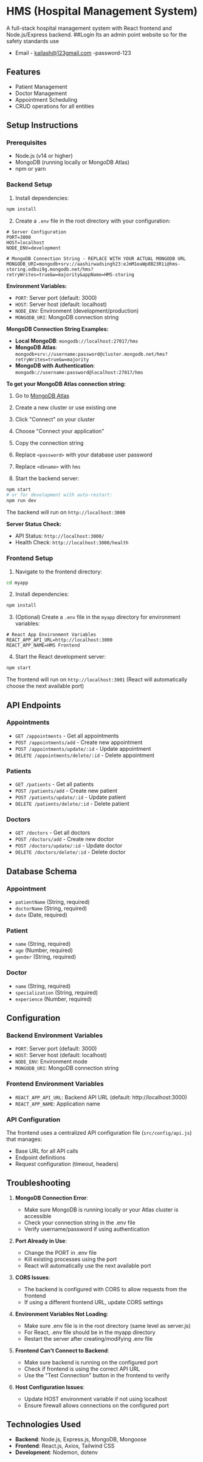 # HMS (Hospital Management System)

A full-stack hospital management system with React frontend and Node.js/Express backend.
##Login
 Its an admin point website so for the safety standards use
 - Email - kailash@123gmail.com
 -password-123
## Features

- Patient Management
- Doctor Management  
- Appointment Scheduling
- CRUD operations for all entities

## Setup Instructions

### Prerequisites

- Node.js (v14 or higher)
- MongoDB (running locally or MongoDB Atlas)
- npm or yarn

### Backend Setup

1. Install dependencies:
```bash
npm install
```

2. Create a `.env` file in the root directory with your configuration:
```env
# Server Configuration
PORT=3000
HOST=localhost
NODE_ENV=development

# MongoDB Connection String - REPLACE WITH YOUR ACTUAL MONGODB URL
MONGODB_URI=mongodb+srv://aashirwadsingh23:eJmM1eaWp8B23R1i@hms-storing.odbui9g.mongodb.net/hms?retryWrites=true&w=majority&appName=HMS-storing
```

**Environment Variables:**
- `PORT`: Server port (default: 3000)
- `HOST`: Server host (default: localhost)
- `NODE_ENV`: Environment (development/production)
- `MONGODB_URI`: MongoDB connection string

**MongoDB Connection String Examples:**

- **Local MongoDB**: `mongodb://localhost:27017/hms`
- **MongoDB Atlas**: `mongodb+srv://username:password@cluster.mongodb.net/hms?retryWrites=true&w=majority`
- **MongoDB with Authentication**: `mongodb://username:password@localhost:27017/hms`

**To get your MongoDB Atlas connection string:**
1. Go to [MongoDB Atlas](https://cloud.mongodb.com)
2. Create a new cluster or use existing one
3. Click "Connect" on your cluster
4. Choose "Connect your application"
5. Copy the connection string
6. Replace `<password>` with your database user password
7. Replace `<dbname>` with `hms`

3. Start the backend server:
```bash
npm start
# or for development with auto-restart:
npm run dev
```

The backend will run on `http://localhost:3000`

**Server Status Check:**
- API Status: `http://localhost:3000/`
- Health Check: `http://localhost:3000/health`

### Frontend Setup

1. Navigate to the frontend directory:
```bash
cd myapp
```

2. Install dependencies:
```bash
npm install
```

3. (Optional) Create a `.env` file in the `myapp` directory for environment variables:
```env
# React App Environment Variables
REACT_APP_API_URL=http://localhost:3000
REACT_APP_NAME=HMS Frontend
```

4. Start the React development server:
```bash
npm start
```

The frontend will run on `http://localhost:3001` (React will automatically choose the next available port)

## API Endpoints

### Appointments
- `GET /appointments` - Get all appointments
- `POST /appointments/add` - Create new appointment
- `POST /appointments/update/:id` - Update appointment
- `DELETE /appointments/delete/:id` - Delete appointment

### Patients
- `GET /patients` - Get all patients
- `POST /patients/add` - Create new patient
- `POST /patients/update/:id` - Update patient
- `DELETE /patients/delete/:id` - Delete patient

### Doctors
- `GET /doctors` - Get all doctors
- `POST /doctors/add` - Create new doctor
- `POST /doctors/update/:id` - Update doctor
- `DELETE /doctors/delete/:id` - Delete doctor

## Database Schema

### Appointment
- `patientName` (String, required)
- `doctorName` (String, required)
- `date` (Date, required)

### Patient
- `name` (String, required)
- `age` (Number, required)
- `gender` (String, required)

### Doctor
- `name` (String, required)
- `specialization` (String, required)
- `experience` (Number, required)

## Configuration

### Backend Environment Variables
- `PORT`: Server port (default: 3000)
- `HOST`: Server host (default: localhost)
- `NODE_ENV`: Environment mode
- `MONGODB_URI`: MongoDB connection string

### Frontend Environment Variables
- `REACT_APP_API_URL`: Backend API URL (default: http://localhost:3000)
- `REACT_APP_NAME`: Application name

### API Configuration
The frontend uses a centralized API configuration file (`src/config/api.js`) that manages:
- Base URL for all API calls
- Endpoint definitions
- Request configuration (timeout, headers)

## Troubleshooting

1. **MongoDB Connection Error**: 
   - Make sure MongoDB is running locally or your Atlas cluster is accessible
   - Check your connection string in the .env file
   - Verify username/password if using authentication

2. **Port Already in Use**: 
   - Change the PORT in .env file
   - Kill existing processes using the port
   - React will automatically use the next available port

3. **CORS Issues**: 
   - The backend is configured with CORS to allow requests from the frontend
   - If using a different frontend URL, update CORS settings

4. **Environment Variables Not Loading**:
   - Make sure .env file is in the root directory (same level as server.js)
   - For React, .env file should be in the myapp directory
   - Restart the server after creating/modifying .env file

5. **Frontend Can't Connect to Backend**:
   - Make sure backend is running on the configured port
   - Check if frontend is using the correct API URL
   - Use the "Test Connection" button in the frontend to verify

6. **Host Configuration Issues**:
   - Update HOST environment variable if not using localhost
   - Ensure firewall allows connections on the configured port

## Technologies Used

- **Backend**: Node.js, Express.js, MongoDB, Mongoose
- **Frontend**: React.js, Axios, Tailwind CSS
- **Development**: Nodemon, dotenv 